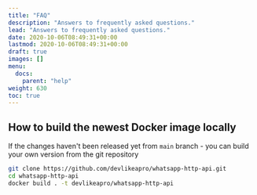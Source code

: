 ```yaml
---
title: "FAQ"
description: "Answers to frequently asked questions."
lead: "Answers to frequently asked questions."
date: 2020-10-06T08:49:31+00:00
lastmod: 2020-10-06T08:49:31+00:00
draft: true
images: []
menu:
  docs:
    parent: "help"
weight: 630
toc: true
---
```



## How to build the newest Docker image locally

If the changes haven't been released yet from `main` branch - you can build your own version from the git repository

```bash
git clone https://github.com/devlikeapro/whatsapp-http-api.git
cd whatsapp-http-api
docker build . -t devlikeapro/whatsapp-http-api
```


